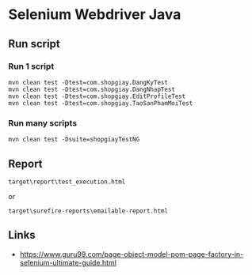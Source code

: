 # Selenium Webdriver Java 

## Run script

### Run 1 script
```
mvn clean test -Dtest=com.shopgiay.DangKyTest
mvn clean test -Dtest=com.shopgiay.DangNhapTest
mvn clean test -Dtest=com.shopgiay.EditProfileTest
mvn clean test -Dtest=com.shopgiay.TaoSanPhamMoiTest
```

### Run many scripts
```
mvn clean test -Dsuite=shopgiayTestNG
```


## Report
```
target\report\test_execution.html
```

or
```
target\surefire-reports\emailable-report.html
```

## Links
- https://www.guru99.com/page-object-model-pom-page-factory-in-selenium-ultimate-guide.html